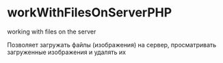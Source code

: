 # workWithFilesOnServerPHP
working with files on the server

Позволяет загружать файлы (изображения) на сервер, просматривать загруженные изображения и удалять их
